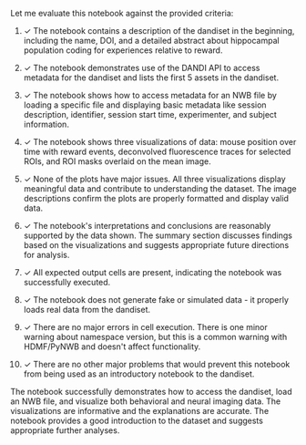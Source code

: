 Let me evaluate this notebook against the provided criteria:

1. ✓ The notebook contains a description of the dandiset in the beginning, including the name, DOI, and a detailed abstract about hippocampal population coding for experiences relative to reward.

2. ✓ The notebook demonstrates use of the DANDI API to access metadata for the dandiset and lists the first 5 assets in the dandiset.

3. ✓ The notebook shows how to access metadata for an NWB file by loading a specific file and displaying basic metadata like session description, identifier, session start time, experimenter, and subject information.

4. ✓ The notebook shows three visualizations of data: mouse position over time with reward events, deconvolved fluorescence traces for selected ROIs, and ROI masks overlaid on the mean image.

5. ✓ None of the plots have major issues. All three visualizations display meaningful data and contribute to understanding the dataset. The image descriptions confirm the plots are properly formatted and display valid data.

6. ✓ The notebook's interpretations and conclusions are reasonably supported by the data shown. The summary section discusses findings based on the visualizations and suggests appropriate future directions for analysis.

7. ✓ All expected output cells are present, indicating the notebook was successfully executed.

8. ✓ The notebook does not generate fake or simulated data - it properly loads real data from the dandiset.

9. ✓ There are no major errors in cell execution. There is one minor warning about namespace version, but this is a common warning with HDMF/PyNWB and doesn't affect functionality.

10. ✓ There are no other major problems that would prevent this notebook from being used as an introductory notebook to the dandiset.

The notebook successfully demonstrates how to access the dandiset, load an NWB file, and visualize both behavioral and neural imaging data. The visualizations are informative and the explanations are accurate. The notebook provides a good introduction to the dataset and suggests appropriate further analyses.